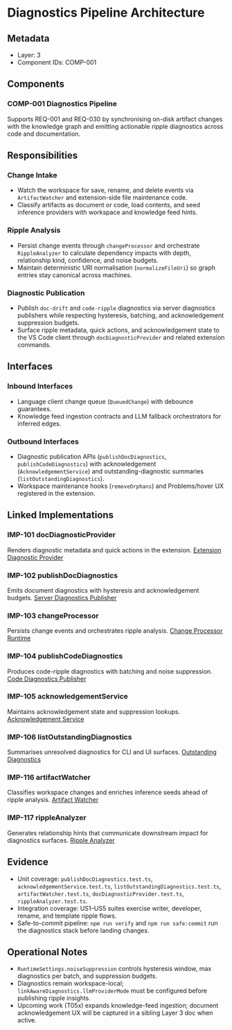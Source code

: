 # Diagnostics Pipeline Architecture

## Metadata
- Layer: 3
- Component IDs: COMP-001

## Components

### COMP-001 Diagnostics Pipeline
Supports REQ-001 and REQ-030 by synchronising on-disk artifact changes with the knowledge graph and emitting actionable ripple diagnostics across code and documentation.

## Responsibilities

### Change Intake
- Watch the workspace for save, rename, and delete events via `ArtifactWatcher` and extension-side file maintenance code.
- Classify artifacts as document or code, load contents, and seed inference providers with workspace and knowledge feed hints.

### Ripple Analysis
- Persist change events through `changeProcessor` and orchestrate `RippleAnalyzer` to calculate dependency impacts with depth, relationship kind, confidence, and noise budgets.
- Maintain deterministic URI normalisation (`normalizeFileUri`) so graph entries stay canonical across machines.

### Diagnostic Publication
- Publish `doc-drift` and `code-ripple` diagnostics via server diagnostics publishers while respecting hysteresis, batching, and acknowledgement suppression budgets.
- Surface ripple metadata, quick actions, and acknowledgement state to the VS Code client through `docDiagnosticProvider` and related extension commands.

## Interfaces

### Inbound Interfaces
- Language client change queue (`QueuedChange`) with debounce guarantees.
- Knowledge feed ingestion contracts and LLM fallback orchestrators for inferred edges.

### Outbound Interfaces
- Diagnostic publication APIs (`publishDocDiagnostics`, `publishCodeDiagnostics`) with acknowledgement (`AcknowledgementService`) and outstanding-diagnostic summaries (`listOutstandingDiagnostics`).
- Workspace maintenance hooks (`removeOrphans`) and Problems/hover UX registered in the extension.

## Linked Implementations

### IMP-101 docDiagnosticProvider
Renders diagnostic metadata and quick actions in the extension. [Extension Diagnostic Provider](/.mdmd/layer-4/extension-diagnostics/docDiagnosticProvider.mdmd.md)

### IMP-102 publishDocDiagnostics
Emits document diagnostics with hysteresis and acknowledgement budgets. [Server Diagnostics Publisher](/.mdmd/layer-4/server-diagnostics/publishDocDiagnostics.mdmd.md)

### IMP-103 changeProcessor
Persists change events and orchestrates ripple analysis. [Change Processor Runtime](/.mdmd/layer-4/language-server-runtime/changeProcessor.mdmd.md)

### IMP-104 publishCodeDiagnostics
Produces code-ripple diagnostics with batching and noise suppression. [Code Diagnostics Publisher](/.mdmd/layer-4/server-diagnostics/publishCodeDiagnostics.mdmd.md)

### IMP-105 acknowledgementService
Maintains acknowledgement state and suppression lookups. [Acknowledgement Service](/.mdmd/layer-4/server-diagnostics/acknowledgementService.mdmd.md)

### IMP-106 listOutstandingDiagnostics
Summarises unresolved diagnostics for CLI and UI surfaces. [Outstanding Diagnostics](/.mdmd/layer-4/server-diagnostics/listOutstandingDiagnostics.mdmd.md)

### IMP-116 artifactWatcher
Classifies workspace changes and enriches inference seeds ahead of ripple analysis. [Artifact Watcher](/.mdmd/layer-4/language-server-runtime/artifactWatcher.mdmd.md)

### IMP-117 rippleAnalyzer
Generates relationship hints that communicate downstream impact for diagnostics surfaces. [Ripple Analyzer](/.mdmd/layer-4/knowledge-graph-ingestion/rippleAnalyzer.mdmd.md)

## Evidence
- Unit coverage: `publishDocDiagnostics.test.ts`, `acknowledgementService.test.ts`, `listOutstandingDiagnostics.test.ts`, `artifactWatcher.test.ts`, `docDiagnosticProvider.test.ts`, `rippleAnalyzer.test.ts`.
- Integration coverage: US1–US5 suites exercise writer, developer, rename, and template ripple flows.
- Safe-to-commit pipeline: `npm run verify` and `npm run safe:commit` run the diagnostics stack before landing changes.

## Operational Notes
- `RuntimeSettings.noiseSuppression` controls hysteresis window, max diagnostics per batch, and suppression budgets.
- Diagnostics remain workspace-local; `linkAwareDiagnostics.llmProviderMode` must be configured before publishing ripple insights.
- Upcoming work (T05x) expands knowledge-feed ingestion; document acknowledgement UX will be captured in a sibling Layer 3 doc when active.
